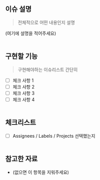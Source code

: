 ## 이슈 설명

> 전체적으로 어떤 내용인지 설명

(여기에 설명을 적어주세요)
<br><br>

## 구현할 기능

> 구현해야하는 이슈리스트 간단히

- [ ] 체크 사항 1
- [ ] 체크 사항 2
- [ ] 체크 사항 3
- [ ] 체크 사항 4
      <br><br>

## 체크리스트

- [ ] Assignees / Labels / Projects 선택했는지
      <br><br>

## 참고한 자료

- (없으면 이 항목을 지워주세요)
